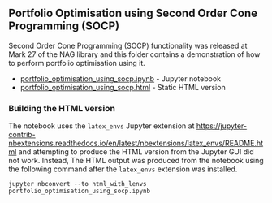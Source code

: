 ## Portfolio Optimisation using Second Order Cone Programming (SOCP)

Second Order Cone Programming (SOCP) functionality was released at Mark 27 of the NAG library and this folder contains a demonstration of how to perform portfolio optimisation using it.

* [portfolio_optimisation_using_socp.ipynb](./portfolio_optimisation_using_socp.ipynb) - Jupyter notebook
* [portfolio_optimisation_using_socp.html](./html/portfolio_optimisation_using_socp.html) - Static HTML version

### Building the HTML version

The notebook uses the `latex_envs` Jupyter extension at https://jupyter-contrib-nbextensions.readthedocs.io/en/latest/nbextensions/latex_envs/README.html and attempting to produce the HTML version from the Jupyter GUI did not work. Instead, The HTML output was produced from the notebook using the following command after the `latex_envs` extension was installed.

```
jupyter nbconvert --to html_with_lenvs portfolio_optimisation_using_socp.ipynb
```



